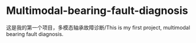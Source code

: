 # Multimodal-bearing-fault-diagnosis
这是我的第一个项目，多模态轴承故障诊断/This is my first project, multimodal bearing fault diagnosis.
